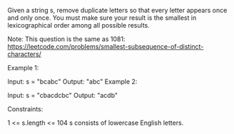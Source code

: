Given a string s, remove duplicate letters so that every letter appears once and only once. You must make sure your result is the smallest in lexicographical order among all possible results.

Note: This question is the same as 1081: https://leetcode.com/problems/smallest-subsequence-of-distinct-characters/

Example 1:

Input: s = "bcabc"
Output: "abc"
Example 2:

Input: s = "cbacdcbc"
Output: "acdb"

Constraints:

1 <= s.length <= 104
s consists of lowercase English letters.
